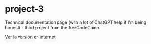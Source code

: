 # project-3
Technical documentation page (with a lot of ChatGPT help if I'm being honest) - third project from the freeCodeCamp.

[Ver la versión en internet](https://oscarprv.github.io/project-2/)
